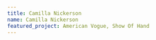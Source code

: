 ```yaml
---
title: Camilla Nickerson
name: Camilla Nickerson
featured_project: American Vogue, Show Of Hand
---
```

